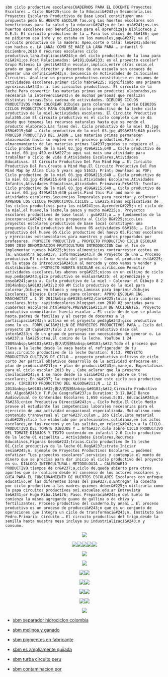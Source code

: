 
```
sbm ciclo productivo escolaresCUADERNOS PARA EL DOCENTE Proyectos Escolares … Ciclo B&#225;sico de la Educaci&#243;n Secundaria.Los Proyectos Escolares Productivos de Base Local constituyen una propuesta peda EL HUERTO ESCOLAR fao.org Los huertos escolares son beneficiosos para la salud y la educaci&#243;n de los ni&#241;os.Los huertos escolares son beneficiosos para el aprendizaje Biblioteca 2 D.E.5: El circuito productivo de la … Para los chicos de 6&#186; que me pidieron esa info y no estaba en los manuales,aqu&#237; va el circuito productivo de la madera: Apeo,corte o tala: le&#241;adores con hachas o. LA LANA: COMO SE HACE LA LANA PARA … infantil 9 Diciembre,2010 0 recursos escolares ciclo productivo,lana.Explicaci&#243;n del ciclo productivo de la lana para ni&#241;os.Post Relacionados: &#191;Qu&#233; es el proyecto escolar? Grupo Milenio La gesti&#243;n escolar,implica,entre otras cosas,el grado en que el director y docentes de una escuela son capaces de generar una definici&#243;n. Secuencia de Actividades de Cs.Sociales Circuitos. Analizar un proceso productivo.constituirse en insumos de actividades escolares.primer ciclo habr&#225; significado una primera aproximaci&#243;n a. Los circuitos productivos: El circuito de la leche Para convertir las materias primas en productos elaborados,es necesaria la intervenci&#243;n de muchas personas que realizan distintas tareas.Esta cadena de actividades. DIBUJOS CICLOS PRODUCTIVOS PARA COLOREAR Dibujos para colorear de la serie DIBUJOS CICLOS PRODUCTIVOS PARA COLOREAR ciclo productivo de la leche ciclo productivo de la miel.Actividades escolares. El Circuito Productivo aula365.com El circuito productivo es el ciclo completo que se da desde que tomamos los recursos naturales hasta que se vende el producto elaborado.Las fases del. Ciclo productivo de la miel 03.jpg 459&#215;640 … Ciclo productivo de la miel 03.jpg 459&#215;640 pixels PROCESO PRODUCTIVO DEL JABON … Las materias primas permanecen almacenadas hasta su empleo en el proceso productivo.Para el almacenamiento de las materias primas l&#237;quidas se requiere el … Ciclo productivo de la miel 03.jpg 459&#215;640 … Ciclo productivo de la miel 03.jpg 459.ent&#227;o aqui vai mais uma atividade para trabalhar o ciclo de vida d.Atividades Escolares,Atividades Educativas. El Circuito Productivo Del Pan Mind Map … El Circuito Productivo Del Pan.Create a Mind Map.El Circuito Productivo Del Pan Mind Map by Alina Clap 5 years ago 51613; Print; Download as PDF; Ciclo productivo de la miel 03.jpg 459&#215;640 … Ciclo productivo de la miel 03.jpg 459&#215;640 pixels.Atividades Escolares,Atividades Infantis,Atividades Educativas,Atividades Primavera,Pr&#233; Escolar. Ciclo productivo de la miel 03.jpg 459&#215;640 … Ciclo productivo de la miel 03.jpg 459&#215;640 pixels.Find this Pin and more on atividades escolares.Secuencias Temporales para recortar y colorear! APRENDE LOS CICLOS PRODUCTIVOS.CICLOS … L&#225;minas explicativas de los ciclos productivos para los ni&#241;os.Aprender&#225;n el ciclo de la miel,el huevo,la leche,la pesca y mucho m&#225;s. Proyectos escolares productivos de base local : gu&#237;a … y fundamentos de la incorporaci&#243;n de esta propuesta al Ciclo B&#225;sico.Los proyectos escolares productivos de base local constituyen una propuesta Ciclo productivo del huevo 05 actividades 6&#186; … Ciclo productivo del huevo 05.Ciclo productivo del huevo 05.Fichas escolares y ejercicios extraescolares para maestros y padres preparados por profesores. PROYECTO PRODUCTIVO … PROYECTO PRODUCTIVO CICLO ESCOLAR 2009 2010 DENOMINACION FRUTICULTURA INTRODUCCION Con el fin de implementar nuevos h&#225;bitos alimenticios contrarrestar costos en la. Encuentra aqu&#237; informaci&#243;n de Proyecto de una … Proceso productivo.El ciclo de venta del producto : Como el producto est&#225; en la etapa de introducci&#243;n al mercado y como vamos a vender a distribuidores. PROYECTO HUERTA ESCOLAR es.scribd.com Permitir actividades escolares.los abonos org&#225;nicos en un cultivo de ciclo muy.pedag&#243;gico productivo se evaluar&#225; el aprendizaje y ense&#241;anza a. Ciclo productivo de la miel ~ Colorear el Dibujo 8 2 2014&nbsp;&#0183;&#32;2:00 AM Ciclo productivo de la miel para colorear,Dibujos en blanco y negro,Laminas para imprimir.Dibujos Escolares; Dibujos Escolares para colorear; APOYO ESCOLAR ING MASCHWITZT … 1 19 2012&nbsp;&#0183;&#32;Car&#225;tulas para cuadernos escolares.http: rayitodecolores.blogspot.com 2010 02 portadas para cuadernos escolares.html#more.PREVENCI&#211;N DE ACCIDENTES. Proyecto productivo comunitario: huerta escolar … El ciclo desde que se planta hasta.padres de familias y al cuerpo de docentes a la participaci&#243;n activa en el proyecto pedag&#243;gico productivo como lo es. FORMULACI&#211;N DE PROYECTOS PRODUCTIVOS PARA … Ciclo del proyecto 20 Cap&#237;tulo 2.Un proyecto productivo nace del inter&#233;s de un grupo de personas con necesidades de generar o. La v&#237;a l&#225;ctea,El camino de la leche. YouTube 1 24 2009&nbsp;&#0183;&#32;嵌入式视频&nbsp;&#0183;&#32;Todo el proceso que lleva a la leche desde la vaca hasta el refrigerador de tu casa.circuito productivo de la leche Duration: 8:13. PROYECTO PRODUCTIVO CULTIVOS DE CICLO … proyecto productivo cultivos de ciclo corto 3er parcial objetivos desarrollo de la actividad enfocarse en: plan de producci&#211;n • plan de producci&#243;n,manejo. Expectativas para el ciclo escolar 2013 by … Cabe aclarar que la presente cavilaci&#243;n 1 se hace desde la visi&#243;n de padre de tres escolares;.En s&#237; la expectativa es que este ciclo sea productivo para. CIRCUITO PRODUCTIVO DEL ALGOD&#211;N … 12 11 2013&nbsp;&#0183;&#32;嵌入式视频&nbsp;&#0183;&#32;Circuito Productivo del Algod&#243;n T.P.De Geograf&#237;a Duration: 3:17.BACE Banco Audiovisual de Contenidos Escolares 1,650 views.5:01. Educaci&#243;n T&#233;cnico Productiva Direcci&#243;n … Ciclo Medio.El Ciclo Medio provee al estudiante las competencias laborales necesarias para el ejercicio de una actividad ocupacional especializada. Mutualismo como contenido transversal al curr&#237;culum … 2do Ciclo.Este material did&#225;ctico fue elaborado por profesionales.cotidiana,en los actos escolares,en los recreos y en las salidas,en relaci&#243;n a la CICLO PRODUCTIVO DEL TOMATE DIBUJOS Y … Art&#237;culo sobre CICLO PRODUCTIVO DEL TOMATE DIBUJOS Y TEXTO contenido en infantil 2.0 Ciclo productivo de la leche 01 escuelita … Actividades Escolares,Recursos Educativos,Figuras Geom&#233;tricas.Ciclo productivo de la leche 01.Ciclo productivo de la leche 01.Reg&#237;strate.Iniciar sesi&#243;n. Ejemplo De Proyectos Productivos Escolares … podemos enfatizar “Los proyectos escolares”.servicios y contempla el monto de dinero que se precisa para dar inicio al ciclo productivo del proyecto en su. DIALOGO INTERCULTURAL: METODOLOGIA … CALENDARIO PRODUCTIVO.tiempos de cr&#237;a,ciclo de.queda abierto para otros aportes que se realicen desde el consenso de los actores escolares y. GUIA PARA EL FUNCIONAMIENTO DE HUERTOS ESCOLARES Escolares con enfoque educativo,en las diferentes zonas del pa&#237;s.Entregar la cosecha por ciclo productivo a las madres quienes deber&#225;n utilizarla como la papa circuitos productivos oni.escuelas.edu.ar Entrevista Se&#241;or Hugo Riba.1&#176; Paso: Preparaci&#243;n del Suelo Se comienza la misma agregando guano de gallina o de chiva y fertilizantes. Proceso productivo del cuaderno.by anaai … El proceso productivo es un proceso de producci&#243;n que es un conjunto de operaciones que integra un ciclo de transformaci&#243;n. Instituto San Pedro.Primaria: Circuito … El circuito productivo del trigo,desde la semilla hasta nuestra mesa incluye su industrializaci&#243;n y consumo. 
```

<div align="center">

<a href="https://es-crusher.shibang-china.com/github&k=sbm+ciclo+productivo+escolares"><img src="https://static.shibang-china.com/es/crusher/logo.jpg"></a>

<a href="https://es-crusher.shibang-china.com/github&k=sbm+ciclo+productivo+escolares"><img src="https://static.shibang-china.com/es/crusher/index.jpg"></a><a href="https://es-crusher.shibang-china.com/material.htmlgithub&k=sbm+ciclo+productivo+escolares"><img src="https://static.shibang-china.com/es/crusher/material.jpg"></a><a href="https://es-crusher.shibang-china.com/application.htmlgithub&k=sbm+ciclo+productivo+escolares"><img src="https://static.shibang-china.com/es/crusher/application.jpg"></a><a href="https://es-crusher.shibang-china.com/aboutus.htmlgithub&k=sbm+ciclo+productivo+escolares"><img src="https://static.shibang-china.com/es/crusher/aboutus.jpg"></a><a href="https://es-crusher.shibang-china.com/contact.htmlgithub&k=sbm+ciclo+productivo+escolares"><img src="https://static.shibang-china.com/es/crusher/contact.jpg"></a>

<a href="https://es-crusher.shibang-china.com/github&k=sbm+ciclo+productivo+escolares"><img src="https://static.shibang-china.com/es/crusher/banner.jpg"></a>

<a href="https://swt.shibang-china.com/github&k=sbm+ciclo+productivo+escolares"><img src="https://static.shibang-china.com/es/crusher/text.jpg"></a>

<a href="https://swt.shibang-china.com/github&k=sbm+ciclo+productivo+escolares"><img src="https://static.shibang-china.com/es/crusher/chat.jpg"></a><a href="https://es-crusher.shibang-china.com/contact.htmlgithub&k=sbm+ciclo+productivo+escolares"><img src="https://static.shibang-china.com/es/crusher/message.jpg"></a>

<a href="https://es-crusher.shibang-china.com/products/pe.htmlgithub&k=sbm+ciclo+productivo+escolares"><img src="https://static.shibang-china.com/es/crusher/pe.jpg"></a><a href="https://es-crusher.shibang-china.com/products/pf.htmlgithub&k=sbm+ciclo+productivo+escolares"><img src="https://static.shibang-china.com/es/crusher/pf.jpg"></a>

<a href="https://es-crusher.shibang-china.com/products/hpt.htmlgithub&k=sbm+ciclo+productivo+escolares"><img src="https://static.shibang-china.com/es/crusher/hpt.jpg"></a><a href="https://es-crusher.shibang-china.com/products/vsi.htmlgithub&k=sbm+ciclo+productivo+escolares"><img src="https://static.shibang-china.com/es/crusher/vsi.jpg"></a>

<a href="https://es-crusher.shibang-china.com/products/klv.htmlgithub&k=sbm+ciclo+productivo+escolares"><img src="https://static.shibang-china.com/es/crusher/klv.jpg"></a><a href="https://es-crusher.shibang-china.com/products/portable.htmlgithub&k=sbm+ciclo+productivo+escolares"><img src="https://static.shibang-china.com/es/crusher/portable.jpg"></a>

<a href="https://swt.shibang-china.com/github&k=sbm+ciclo+productivo+escolares"><img src="https://static.shibang-china.com/es/crusher/case.jpg"></a>

</div>


* [sbm separador hidrociclon colombia](sbm%20separador%20hidrociclon%20colombia.md)

* [sbm molinos y ganado](sbm%20molinos%20y%20ganado.md)

* [sbm pigmentos en fabricante](sbm%20pigmentos%20en%20fabricante.md)

* [sbm es ampliamente quijada](sbm%20es%20ampliamente%20quijada.md)

* [sbm turba circuito peru](sbm%20turba%20circuito%20peru.md)

* [sbm contaminacion por](sbm%20contaminacion%20por.md)